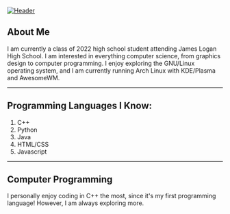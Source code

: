 [![Header](https://raw.githubusercontent.com/DanL2015/DanL2015/nordic_city.png "Header")](https://some-url.dev/)

## About Me
I am currently a class of 2022 high school student attending James Logan High School.
I am interested in everything computer science, from graphics design to computer programming.
I enjoy exploring the GNU/Linux operating system, and I am currently running Arch Linux with KDE/Plasma and AwesomeWM.

---

## Programming Languages I Know:
1. C++
2. Python
3. Java
4. HTML/CSS
5. Javascript

---

## Computer Programming
I personally enjoy coding in C++ the most, since it's my first programming language!
However, I am always exploring more.
